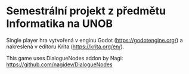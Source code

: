 # Semestrální projekt z předmětu Informatika na UNOB
Single player hra vytvořená v enginu Godot (https://godotengine.org/) a nakreslená v editoru Krita (https://krita.org/en/).

This game uses DialogueNodes addon by Nagi: https://github.com/nagidev/DialogueNodes
